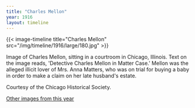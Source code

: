 ```yaml
---
title: "Charles Mellon"
year: 1916
layout: timeline
---
```


{{< image-timeline title="Charles Mellon" src="/img/timeline/1916/large/180.jpg" >}}


Image of Charles Mellon, sitting in a courtroom in Chicago, Illinois. Text on the image reads, 'Detective Charles Mellon in Matter Case.' Mellon was the alleged illicit lover of Mrs. Anna Matters, who was on trial for buying a baby in order to make a claim on her late husband's estate. 

Courtesy of the Chicago Historical Society.  

[Other images from this year](/historical/timeline/1916)